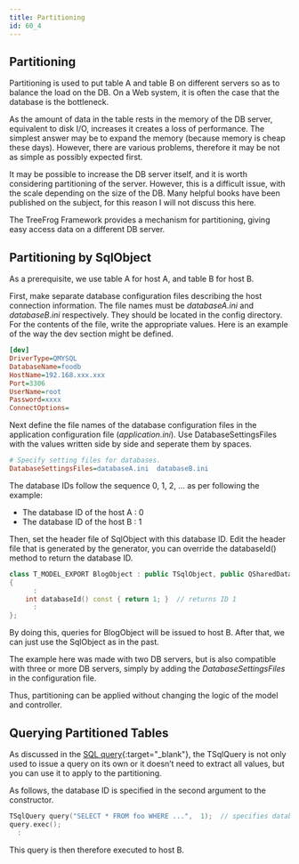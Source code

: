 ```yaml
---
title: Partitioning
id: 60_4
---
```


## Partitioning

Partitioning is used to put table A and table B on different servers so as to balance the load on the DB. On a Web system, it is often the case that the database is the bottleneck.

As the amount of data in the table rests in the memory of the DB server, equivalent to disk I/O, increases it creates a loss of performance. The simplest answer may be to expand the memory (because memory is cheap these days). However, there are various problems, therefore it may be not as simple as possibly expected first.

It may be possible to increase the DB server itself, and it is worth considering partitioning of the server. However, this is a difficult issue, with the scale depending on the size of the DB. Many helpful books have been published on the subject, for this reason I will not discuss this here.

The TreeFrog Framework provides a mechanism for partitioning, giving easy access data on a different DB server.

## Partitioning by SqlObject

As a prerequisite, we use table A for host A, and table B for host B.

First, make separate database configuration files describing the host connection information. The file names must be *databaseA.ini* and *databaseB.ini* respectively. They should be located in the config directory. For the contents of the file, write the appropriate values. Here is an example of the way the dev section might be defined.

```ini
[dev]
DriverType=QMYSQL
DatabaseName=foodb
HostName=192.168.xxx.xxx
Port=3306
UserName=root
Password=xxxx
ConnectOptions=
```
 
Next define the file names of the database configuration files in the application configuration file (*application.ini*). Use DatabaseSettingsFiles with the values written side by side and seperate them by spaces.

```ini
# Specify setting files for databases.
DatabaseSettingsFiles=databaseA.ini  databaseB.ini
```

The database IDs follow the sequence 0, 1, 2, … as per following the example:

* The database ID of the host A : 0
* The database ID of the host B : 1

Then, set the header file of SqlObject with this database ID.
Edit the header file that is generated by the generator, you can override the databaseId() method to return the database ID.

```c++
class T_MODEL_EXPORT BlogObject : public TSqlObject, public QSharedData
{
      :
    int databaseId() const { return 1; }  // returns ID 1
      :
};
```

By doing this, queries for BlogObject will be issued to host B. After that, we can just use the SqlObject as in the past.

The example here was made with two DB servers, but is also compatible with three or more DB servers, simply by adding the *DatabaseSettingsFiles* in the configuration file.

Thus, partitioning can be applied without changing the logic of the model and controller.

## Querying Partitioned Tables

As discussed in the [SQL query](/user-guide/en/model/sql-query.html){:target="_blank"}, the TSqlQuery is not only used to issue a query on its own or it doesn’t need to extract all values, but you can use it to apply to the partitioning.

As follows, the database ID is specified in the second argument to the constructor.

```c++
TSqlQuery query("SELECT * FROM foo WHERE ...",  1);  // specifies database ID 1
query.exec();
  :
```

This query is then therefore executed to host B.